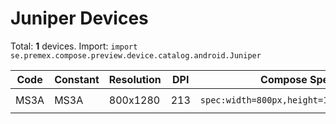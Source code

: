 # Juniper Devices

Total: **1** devices. Import: `import se.premex.compose.preview.device.catalog.android.Juniper`

| Code | Constant | Resolution | DPI | Compose Spec | Preview Usage |
|------|----------|------------|-----|-------------|---------------|
| MS3A | MS3A | 800x1280 | 213 | `spec:width=800px,height=1280px,dpi=213` | `@Preview(device = Juniper.MS3A)` |

<!-- Generated automatically. Do not edit manually. -->
